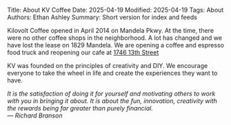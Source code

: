 Title: About KV Coffee
Date: 2025-04-19
Modified: 2025-04-19
Tags: About
Authors: Ethan Ashley
Summary: Short version for index and feeds

Kilovolt Coffee opened in April 2014 on Mandela Pkwy. At the time, there were no other coffee shops in the neighborhood. A lot has changed and we have lost the lease on 1829 Mandela. We are opening a coffee and espresso food truck and reopening our cafe at [1746 13th Street](https://www.google.com/search?q=1746+13th+street+oakland&rlz=1C5CHFA_enUS992US992&oq=1746+13t&gs_lcrp=EgZjaHJvbWUqBggBECMYJzIGCAAQRRg5MgYIARAjGCcyBwgCEAAYgAQyCAgDEAAYFhgeMggIBBAAGBYYHjINCAUQABiGAxiABBiKBTINCAYQABiGAxiABBiKBTINCAcQABiGAxiABBiKBTINCAgQABiGAxiABBiKBTIKCAkQABiABBiiBNIBCDQwNjVqMWo3qAIAsAIA&sourceid=chrome&ie=UTF-8)


KV was founded on the principles of creativity and DIY. We encourage everyone to take the wheel in life and create the experiences they want to have.

_It is the satisfaction of doing it for yourself and motivating others to work with you in bringing it about. It is about the fun, innovation, creativity with the rewards being far greater than purely financial.  
― Richard Branson_


